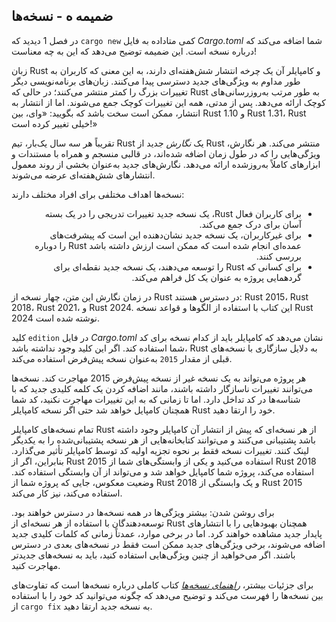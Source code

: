 ## ضمیمه ه - نسخه‌ها

در فصل 1 دیدید که `cargo new` کمی متاداده به فایل _Cargo.toml_ شما اضافه می‌کند که درباره نسخه است. این ضمیمه توضیح می‌دهد که این به چه معناست!

زبان Rust و کامپایلر آن یک چرخه انتشار شش‌هفته‌ای دارند، به این معنی که کاربران به طور مداوم به ویژگی‌های جدید دسترسی پیدا می‌کنند. زبان‌های برنامه‌نویسی دیگر تغییرات بزرگ را کمتر منتشر می‌کنند؛ در حالی که Rust به طور مرتب به‌روزرسانی‌های کوچک ارائه می‌دهد. پس از مدتی، همه این تغییرات کوچک جمع می‌شوند. اما از انتشار به انتشار، ممکن است سخت باشد که بگویید: «وای، بین Rust 1.10 و Rust 1.31، Rust خیلی تغییر کرده است!»

تقریباً هر سه سال یک‌بار، تیم Rust یک *نگارش*
جدید از Rust منتشر می‌کند. هر نگارش، ویژگی‌هایی
را که در طول زمان اضافه شده‌اند، در قالبی منسجم
و همراه با مستندات و ابزارهای کاملاً به‌روزشده
ارائه می‌دهد. نگارش‌های جدید به‌عنوان بخشی
از روند معمول انتشارهای شش‌هفته‌ای عرضه می‌شوند.

نسخه‌ها اهداف مختلفی برای افراد مختلف دارند:

<ul dir="rtl">
  <li>برای کاربران فعال Rust، یک نسخه جدید تغییرات تدریجی را در یک بسته آسان برای درک جمع می‌کند.</li>
  <li>برای غیرکاربران، یک نسخه جدید نشان‌دهنده این است که پیشرفت‌های عمده‌ای انجام شده است که ممکن است ارزش داشته باشد Rust را دوباره بررسی کنند.</li>
  <li>برای کسانی که Rust را توسعه می‌دهند، یک نسخه جدید نقطه‌ای برای گردهمایی پروژه به عنوان یک کل فراهم می‌کند.</li>
</ul>

در زمان نگارش این متن، چهار نسخه از Rust در دسترس هستند: Rust 2015، Rust 2018، Rust 2021، و Rust 2024. این کتاب با استفاده از الگوها و قواعد نسخه Rust 2024 نوشته شده است.

کلید `edition` در فایل _Cargo.toml_ نشان می‌دهد که کامپایلر باید از کدام نسخه برای کد شما استفاده کند. اگر این کلید وجود نداشته باشد، Rust به دلایل سازگاری با نسخه‌های قبلی از مقدار `2015` به‌عنوان نسخه پیش‌فرض استفاده می‌کند.

هر پروژه می‌تواند به یک نسخه غیر از نسخه پیش‌فرض 2015 مهاجرت کند. نسخه‌ها می‌توانند تغییرات ناسازگار داشته باشند، مانند اضافه کردن یک کلمه کلیدی جدید که با شناسه‌ها در کد تداخل دارد. اما تا زمانی که به این تغییرات مهاجرت نکنید، کد شما همچنان کامپایل خواهد شد حتی اگر نسخه کامپایلر Rust خود را ارتقا دهید.

تمام نسخه‌های کامپایلر Rust از هر نسخه‌ای که پیش از انتشار آن کامپایلر وجود داشته باشد پشتیبانی می‌کنند و می‌توانند کتابخانه‌هایی از هر نسخه پشتیبانی‌شده را به یکدیگر لینک کنند. تغییرات نسخه فقط بر نحوه تجزیه اولیه کد توسط کامپایلر تأثیر می‌گذارد. بنابراین، اگر از Rust 2015 استفاده می‌کنید و یکی از وابستگی‌های شما از Rust 2018 استفاده می‌کند، پروژه شما کامپایل خواهد شد و می‌تواند از آن وابستگی استفاده کند. وضعیت معکوس، جایی که پروژه شما از Rust 2018 و یک وابستگی از Rust 2015 استفاده می‌کند، نیز کار می‌کند.

برای روشن شدن: بیشتر ویژگی‌ها در همه نسخه‌ها در دسترس خواهند بود. توسعه‌دهندگان با استفاده از هر نسخه‌ای از Rust همچنان بهبودهایی را با انتشارهای پایدار جدید مشاهده خواهند کرد. اما در برخی موارد، عمدتاً زمانی که کلمات کلیدی جدید اضافه می‌شوند، برخی ویژگی‌های جدید ممکن است فقط در نسخه‌های بعدی در دسترس باشند. اگر می‌خواهید از چنین ویژگی‌هایی استفاده کنید، باید به نسخه‌های جدیدتر مهاجرت کنید.

برای جزئیات بیشتر، [_راهنمای نسخه‌ها_](https://doc.rust-lang.org/stable/edition-guide/) کتاب کاملی درباره نسخه‌ها است که تفاوت‌های بین نسخه‌ها را فهرست می‌کند و توضیح می‌دهد که چگونه می‌توانید کد خود را با استفاده از `cargo fix` به نسخه جدید ارتقا دهید.

